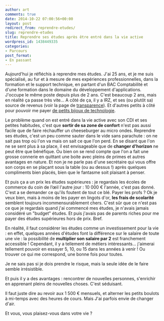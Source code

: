 ```yaml
---
author: art
comments: true
date: 2014-10-22 07:00:56+00:00
layout: post
redirect_from: reprendre-etudes/
slug: reprendre-etudes
title: Reprendre ses études après être entré dans la vie active
wordpress_id: 1438449335
categories:
- Parcours
post_format:
- En passant
---
```


Aujourd'hui je réfléchis à reprendre mes études. J'ai 25 ans, et je me suis spécialisé, au fur et à mesure de mes expériences professionnelles, dans la formation et le support technique, en partant d'un BAC Comptabilité et d'une formation dans le domaine du développement d'applications. J'occupe le même poste depuis plus de 2 ans. C'est beaucoup 2 ans, mais en réalité ça passe très vite... <!-- more -->A côté de ça, il y a IRZ, et ses (ou plutôt sa) source de revenus (voir la page de [transparence](https://irz.fr/transparence)). Et d'autres petits à côté pour pouvoir me payer [de petits bijoux de technologie](https://irz.fr/le-jour-ou-jai-lachement-achete-un-iphone-5s).

Le problème quand on est entré dans la vie active avec son CDI et ses petites habitudes, c'est que **sortir de sa zone de confort** n'est pas aussi facile que de faire réchauffer un cheeseburger au micro ondes. Reprendre ses études, c'est un peu comme sauter dans le vide sans parachute : on ne sait pas trop où l'on va mais on sait ce que l'on perd. En se disant que l'on ne se sent plus à sa place, il est envisageable que de **changer d'horizon** ne peut être que bénéfique. Ou bien on se rend compte que l'on a fait une grosse connerie en quittant une boite avec pleins de primes et autres avantages en nature. Et non je ne parle pas d'une secrétaire qui vous offre son corps en se plaçant sous la table (ou au dessus !) après quelques compliments bien placés, bien que le fantasme soit plaisant à penser.

Et puis ça a un prix les études supérieures : je regardais les écoles de commerce du coin de l’œil l'autre jour : 10 000 € l'année, c'est pas donné. C'est a se demander ce qu'ils foutent de tout ce blé. Payer les profs ? Ok je veux bien, mais à moins de les payer en lingots d'or, **les frais de scolarité** semblent toujours incommensurablement chers. C'est sûr que ce n'est pas ce que je regardais quand j'ai commencé mes études, je n'avais jamais considéré un "budget" études. Et puis j'avais pas de parents riches pour me payer des études supérieures hors de prix. Bref.

En réalité, il faut considérer les études comme un investissement pour la vie : en effet, quelques années d'études font la différence sur le salaire de toute une vie : la possibilité de **multiplier son salaire par 2** est franchement accessible ! Cependant, il y a tellement de métiers intéressants... j'aimerai tellement pouvoir en essayer 5, 10, ou 15 dans les années à venir ! Ou trouver ce qui me correspond, une bonne fois pour toutes.

Je ne sais pas si je dois prendre le risque, mais la seule idée de le faire semble irrésistible.

Et puis il y a des avantages : rencontrer de nouvelles personnes, s'enrichir en apprenant pleins de nouvelles choses. C'est séduisant.

Il faut juste dire au revoir aux 1 500 € mensuels, et alterner les petits boulots à mi-temps avec des heures de cours. Mais J'ai parfois envie de changer d'air.

Et vous, vous plaisez-vous dans votre vie ?
